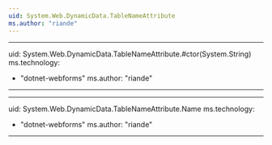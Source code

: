 ```yaml
---
uid: System.Web.DynamicData.TableNameAttribute
ms.author: "riande"
---
```


---
uid: System.Web.DynamicData.TableNameAttribute.#ctor(System.String)
ms.technology: 
  - "dotnet-webforms"
ms.author: "riande"
---

---
uid: System.Web.DynamicData.TableNameAttribute.Name
ms.technology: 
  - "dotnet-webforms"
ms.author: "riande"
---
